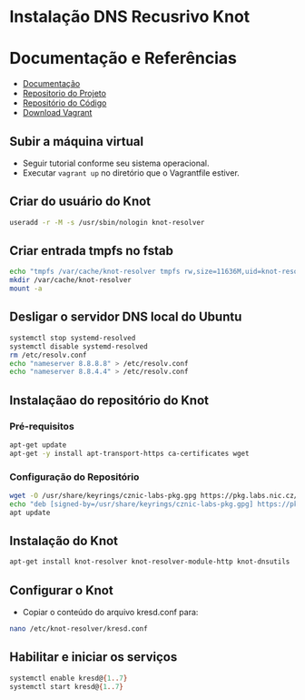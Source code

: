 # Instalação DNS Recusrivo Knot

# Documentação e Referências
- [Documentação](https://knot-resolver.readthedocs.io/en/stable/)
- [Repositorio do Projeto](https://pkg.labs.nic.cz/doc/?project=knot-resolver)
- [Repositório do Código](https://gitlab.nic.cz/knot/knot-resolver)
- [Download Vagrant](https://developer.hashicorp.com/vagrant/install)

## Subir a máquina virtual
- Seguir tutorial conforme seu sistema operacional.
- Executar ```vagrant up``` no diretório que o Vagrantfile estiver.

## Criar do usuário do Knot
```bash
useradd -r -M -s /usr/sbin/nologin knot-resolver
```
## Criar entrada tmpfs no fstab
```bash
echo "tmpfs /var/cache/knot-resolver tmpfs rw,size=11636M,uid=knot-resolver,gid=knot-resolver,nosuid,nodev,noexec,mode=0700 0 0" | tee -a /etc/fstab
mkdir /var/cache/knot-resolver
mount -a
```

## Desligar o servidor DNS local do Ubuntu
```bash
systemctl stop systemd-resolved
systemctl disable systemd-resolved
rm /etc/resolv.conf
echo "nameserver 8.8.8.8" > /etc/resolv.conf
echo "nameserver 8.8.4.4" > /etc/resolv.conf
```

## Instalaçãao do repositório do Knot
### Pré-requisitos
```bash
apt-get update
apt-get -y install apt-transport-https ca-certificates wget
```

### Configuração do Repositório
```bash
wget -O /usr/share/keyrings/cznic-labs-pkg.gpg https://pkg.labs.nic.cz/gpg
echo "deb [signed-by=/usr/share/keyrings/cznic-labs-pkg.gpg] https://pkg.labs.nic.cz/knot-resolver jammy main" > /etc/apt/sources.list.d/cznic-labs-knot-resolver.list 
apt update
```

## Instalação do Knot
```bash
apt-get install knot-resolver knot-resolver-module-http knot-dnsutils
```

## Configurar o Knot
- Copiar o conteúdo do arquivo kresd.conf para:
```bash
nano /etc/knot-resolver/kresd.conf
```

## Habilitar e iniciar os serviços
```bash
systemctl enable kresd@{1..7}
systemctl start kresd@{1..7}
```